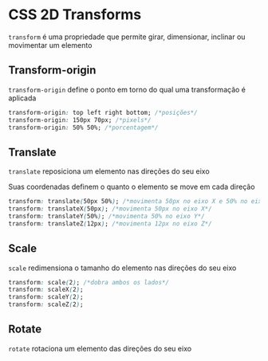 # CSS 2D Transforms

`transform` é uma propriedade que permite girar, dimensionar, inclinar ou movimentar um elemento

## Transform-origin

`transform-origin` define o ponto em torno do qual uma transformação é aplicada

```css
transform-origin: top left right bottom; /*posições*/
transform-origin: 150px 70px; /*pixels*/
transform-origin: 50% 50%; /*porcentagem*/
```

## Translate

`translate` reposiciona um elemento nas direções do seu eixo

Suas coordenadas definem o quanto o elemento se move em cada direção

```css
transform: translate(50px 50%); /*movimenta 50px no eixo X e 50% no eixo Y*/
transform: translateX(50px); /*movimenta 50px no eixo X*/
transform: translateY(50%); /*movimenta 50% no eixo Y*/
transform: translateZ(12px); /*movimenta 12px no eixo Z*/
```

## Scale

`scale` redimensiona o tamanho do elemento nas direções do seu eixo

```css
transform: scale(2); /*dobra ambos os lados*/
transform: scaleX(2);
transform: scaleY(2);
transform: scaleZ(2);
```

## Rotate 

`rotate` rotaciona um elemento das direções do seu eixo